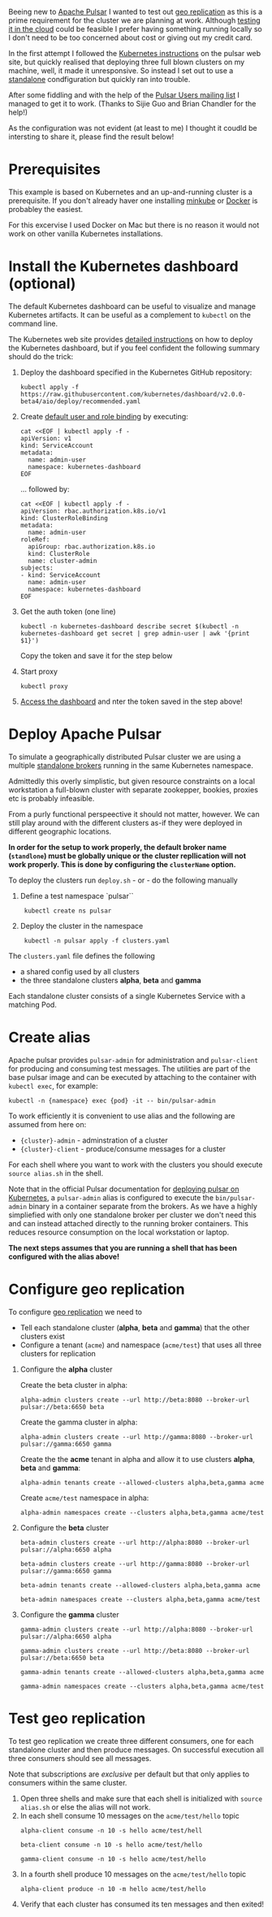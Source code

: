 Beeing new to [Apache Pulsar](https://pulsar.apache.org/) I wanted to test out [geo replication](https://pulsar.apache.org/docs/en/administration-geo/) as this is a prime requirement for the cluster we are planning at work. Although [testing it in the cloud](https://streaml.io/blog/pulsar-distributed-quickstart) could be feasible I prefer having something running locally so I don't need to be too concerned about cost or giving out my credit card.


In the first attempt I followed the [Kubernetes instructions](https://pulsar.apache.org/docs/en/deploy-kubernetes/) on the pulsar web site, but quickly realised that deploying three full blown clusters on my machine, well, it made it unresponsive. So instead I set out to use a [standalone](https://pulsar.apache.org/docs/en/standalone/) condfiguration but quickly ran into trouble.

After some fiddling and with the help of the [Pulsar Users mailing list](https://lists.apache.org/list.html?users@pulsar.apache.org) I managed to get it to work. (Thanks to Sijie Guo and Brian Chandler for the help!)

As the configuration was not evident (at least to me) I thought it coudld be intersting to share it, please find the result below!


# Prerequisites
This example is based on Kubernetes and an up-and-running cluster is a prerequisite. If you don't already haver one installing [minkube](https://kubernetes.io/docs/setup/learning-environment/minikube/) or [Docker](https://docs.docker.com/) is probabley the easiest.

For this excervise I used Docker on Mac but there is no reason it would not work on other vanilla Kubernetes installations.

# Install the Kubernetes dashboard (optional)

The default Kubernetes dashboard can be useful to visualize and manage Kubernetes artifacts. It can be useful as a complement to `kubectl` on the command line.

The Kubernetes web site provides [detailed instructions](https://kubernetes.io/docs/tasks/access-application-cluster/web-ui-dashboard/) on how to deploy the Kubernetes dashboard, but if you feel confident the following summary should do the trick:

1. Deploy the dashboard specified in the Kubernetes GitHub repository:
    ```
    kubectl apply -f https://raw.githubusercontent.com/kubernetes/dashboard/v2.0.0-beta4/aio/deploy/recommended.yaml
    ```

1. Create [default user and role binding](https://github.com/kubernetes/dashboard/blob/master/docs/user/access-control/creating-sample-user.md) by executing:
    ```
    cat <<EOF | kubectl apply -f -
    apiVersion: v1
    kind: ServiceAccount
    metadata:
      name: admin-user
      namespace: kubernetes-dashboard
    EOF
    ```
    ... followed by:
    ```
    cat <<EOF | kubectl apply -f -
    apiVersion: rbac.authorization.k8s.io/v1
    kind: ClusterRoleBinding
    metadata:
      name: admin-user
    roleRef:
      apiGroup: rbac.authorization.k8s.io
      kind: ClusterRole
      name: cluster-admin
    subjects:
    - kind: ServiceAccount
      name: admin-user
      namespace: kubernetes-dashboard
    EOF
    ```

1. Get the auth token (one line)
    ```
    kubectl -n kubernetes-dashboard describe secret $(kubectl -n kubernetes-dashboard get secret | grep admin-user | awk '{print $1}')
    ```
    Copy the token and save it for the step below

1. Start proxy
    ```
    kubectl proxy
    ```

1. [Access the dashboard](http://localhost:8001/api/v1/namespaces/kubernetes-dashboard/services/https:kubernetes-dashboard:/proxy/.) and nter the token saved in the step above!

# Deploy Apache Pulsar
To simulate a geographically distributed Pulsar cluster we are using a multiple [standalone brokers](https://pulsar.apache.org/docs/en/standalone/) running in the same Kubernetes namespace.

Admittedly this overly simplistic, but given resource constraints on a local workstation a full-blown cluster with separate zookepper, bookies, proxies etc is probably infeasible.

From a purly functional perspeective it should not matter, however. We can still play around with the different clusters as-if they were deployed in different geographic locations.

**In order for the setup to work properly, the default broker name (`standlone`) must be globally unique or the cluster repllication will not work properly. This is done by configuring the `clusterName` option.**

To deploy the clusters run `deploy.sh` - or - do the following manually

1. Define a test namespace `pulsar``

        kubectl create ns pulsar

1. Deploy the cluster in the namespace

        kubectl -n pulsar apply -f clusters.yaml

The `clusters.yaml` file defines the following

* a shared config used by all clusters
* the three standalone clusters **alpha**, **beta** and **gamma**

Each standalone cluster consists of a single Kubernetes Service with a matching Pod.

# Create alias
Apache pulsar provides `pulsar-admin` for administration and `pulsar-client` for producing and consuming test messages. The  utilities are part of the base pulsar image and can be executed by attaching to the container with `kubectl exec`, for example:

```
kubectl -n {namespace} exec {pod} -it -- bin/pulsar-admin
```
To work efficiently it is convenient to use alias and the following are assumed from here on:

* `{cluster}-admin` - adminstration of a cluster
* `{cluster}-client` - produce/consume messages for a cluster

For each shell where you want to work with the clusters you should execute `source alias.sh` in the shell.

Note that in the official Pulsar documentation for [deploying pulsar on Kubernetes](https://pulsar.apache.org/docs/en/deploy-kubernetes/), a `pulsar-admin` alias is configured to execute the `bin/pulsar-admin` binary in a container separate from the brokers. As we have a highly simpliefied with only one standalone broker per cluster we don't need this and can instead attached directly to the running broker containers. This reduces resource consumption on the local workstation or laptop.

**The next steps assumes that you are running a shell that has been configured with the alias above!**

# Configure geo replication
To configure [geo replication](https://pulsar.apache.org/docs/en/administration-geo/) we need to

* Tell each standalone cluster (**alpha**, **beta** and **gamma**) that the other clusters exist
* Configure a tenant (`acme`) and namespace (`acme/test`) that uses all three clusters for replication

1. Configure the **alpha** cluster

    Create the beta cluster in alpha:
    ```
    alpha-admin clusters create --url http://beta:8080 --broker-url pulsar://beta:6650 beta
    ```
    Create the gamma cluster in alpha:
    ```
    alpha-admin clusters create --url http://gamma:8080 --broker-url pulsar://gamma:6650 gamma
    ```
    Create the the **acme** tenant in alpha and allow it to use clusters **alpha**, **beta** and **gamma**:
    ```
    alpha-admin tenants create --allowed-clusters alpha,beta,gamma acme
    ```
    Create `acme/test` namespace in alpha:
    ```
    alpha-admin namespaces create --clusters alpha,beta,gamma acme/test
    ```

1. Configure the **beta** cluster
    ```
    beta-admin clusters create --url http://alpha:8080 --broker-url pulsar://alpha:6650 alpha

    beta-admin clusters create --url http://gamma:8080 --broker-url pulsar://gamma:6650 gamma

    beta-admin tenants create --allowed-clusters alpha,beta,gamma acme

    beta-admin namespaces create --clusters alpha,beta,gamma acme/test
    ```

1. Configure the **gamma** cluster

    ```
    gamma-admin clusters create --url http://alpha:8080 --broker-url pulsar://alpha:6650 alpha

    gamma-admin clusters create --url http://beta:8080 --broker-url pulsar://beta:6650 beta

    gamma-admin tenants create --allowed-clusters alpha,beta,gamma acme

    gamma-admin namespaces create --clusters alpha,beta,gamma acme/test
    ```

# Test geo replication
To test geo replication we create three different consumers, one for each standalone cluster and then produce messages. On successful execution all three consumers should see all messages.

Note that subscriptions are *exclusive* per default but that only applies to consumers within the same cluster.

1. Open three shells and make sure that each shell is initialized with `source alias.sh` or else the alias will not work.
1. In each shell consume 10 messages on the `acme/test/hello` topic
    ```
    alpha-client consume -n 10 -s hello acme/test/hell

    beta-client consume -n 10 -s hello acme/test/hello

    gamma-client consume -n 10 -s hello acme/test/hello
    ```
1. In a fourth shell produce 10 messages on the `acme/test/hello` topic
    ```
    alpha-client produce -n 10 -m hello acme/test/hello
    ```
1. Verify that each cluster has consumed its ten messages and then exited!
